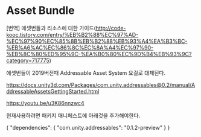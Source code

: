 # Asset Bundle

[번역] 에셋번들과 리소스에 대한 가이드(http://code-kooc.tistory.com/entry/%EB%B2%88%EC%97%AD-%EC%97%90%EC%85%8B%EB%B2%88%EB%93%A4%EA%B3%BC-%EB%A6%AC%EC%86%8C%EC%8A%A4%EC%97%90-%EB%8C%80%ED%95%9C-%EA%B0%80%EC%9D%B4%EB%93%9C?category=717775)

에셋번들이 2019버전때 Addressable Asset System 요걸로 대체된다.

https://docs.unity3d.com/Packages/com.unity.addressables@0.2/manual/AddressableAssetsGettingStarted.html

https://youtu.be/u3K86nnzwc4

현재사용하려면 패키지 매니페스트에 아래것을 추가해야한다.

{
    "dependencies": {
        "com.unity.addressables": "0.1.2-preview"
    }
}

